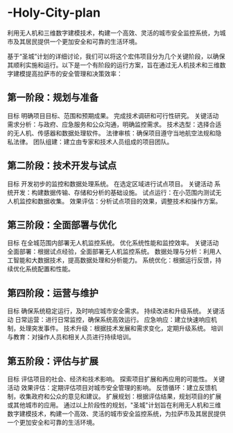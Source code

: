 # -Holy-City-plan
利用无人机和三维数字建模技术，构建一个高效、灵活的城市安全监控系统，为城市及其居民提供一个更加安全和可靠的生活环境。

基于“圣城”计划的详细讨论，我们可以将这个宏伟项目分为几个关键阶段，以确保其顺利实施和运行。以下是一个有阶段的运行方案，旨在通过无人机技术和三维数字建模提高拉萨市的安全管理和决策效率：

## 第一阶段：规划与准备
目标
明确项目目标、范围和预期成果。
完成技术调研和可行性研究。
关键活动
需求分析：与政府、应急服务和公众沟通，明确监控需求。
技术选型：选择合适的无人机、传感器和数据处理软件。
法律审核：确保项目遵守当地航空法规和隐私法律。
团队组建：建立由专家和技术人员组成的项目团队。

## 第二阶段：技术开发与试点
目标
开发初步的监控和数据处理系统。
在选定区域进行试点项目。
关键活动
系统开发：构建数据传输、存储和分析的基础设施。
试点运行：在小范围内测试无人机监控和数据收集。
效果评估：分析试点项目的效果，调整技术和操作方案。

## 第三阶段：全面部署与优化
目标
在全城范围内部署无人机监控系统。
优化系统性能和监控效率。
关键活动
全面部署：根据试点经验，全面部署无人机监控系统。
数据处理与分析：利用人工智能和大数据技术，提高数据处理和分析能力。
系统优化：根据运行反馈，持续优化系统配置和性能。

## 第四阶段：运营与维护
目标
确保系统稳定运行，及时响应城市安全需求。
持续改进和升级系统。
关键活动
日常运营：进行日常监控，确保系统高效运行。
应急响应：建立快速响应机制，处理突发事件。
技术升级：根据技术发展和需求变化，定期升级系统。
培训与教育：对操作人员和相关人员进行持续培训。

## 第五阶段：评估与扩展
目标
评估项目的社会、经济和技术影响。
探索项目扩展和再应用的可能性。
关键活动
效果评估：定期评估项目对城市安全管理的影响。
反馈循环：建立反馈机制，收集政府和公众的意见和建议。
扩展规划：根据评估结果，规划项目的扩展或其他城市的应用。
通过以上阶段性的规划，"圣城"计划旨在利用无人机和三维数字建模技术，构建一个高效、灵活的城市安全监控系统，为拉萨市及其居民提供一个更加安全和可靠的生活环境。
